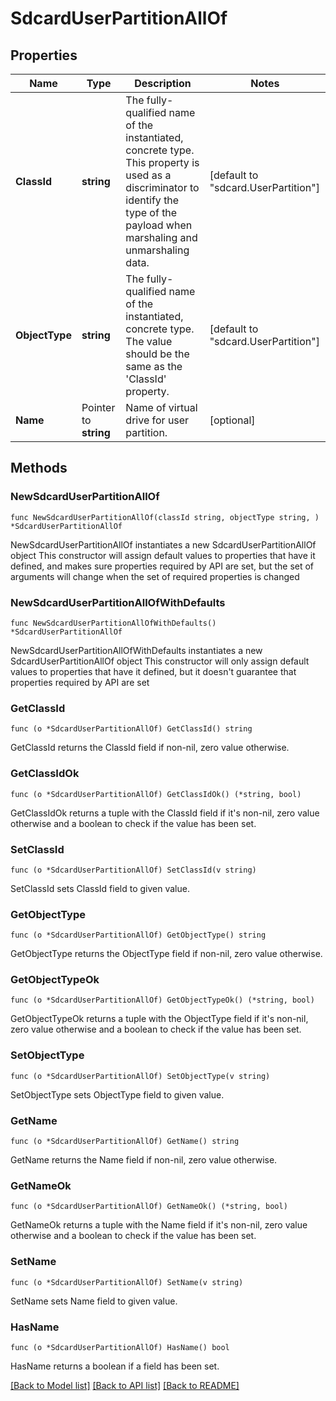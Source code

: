 # SdcardUserPartitionAllOf

## Properties

Name | Type | Description | Notes
------------ | ------------- | ------------- | -------------
**ClassId** | **string** | The fully-qualified name of the instantiated, concrete type. This property is used as a discriminator to identify the type of the payload when marshaling and unmarshaling data. | [default to "sdcard.UserPartition"]
**ObjectType** | **string** | The fully-qualified name of the instantiated, concrete type. The value should be the same as the &#39;ClassId&#39; property. | [default to "sdcard.UserPartition"]
**Name** | Pointer to **string** | Name of virtual drive for user partition. | [optional] 

## Methods

### NewSdcardUserPartitionAllOf

`func NewSdcardUserPartitionAllOf(classId string, objectType string, ) *SdcardUserPartitionAllOf`

NewSdcardUserPartitionAllOf instantiates a new SdcardUserPartitionAllOf object
This constructor will assign default values to properties that have it defined,
and makes sure properties required by API are set, but the set of arguments
will change when the set of required properties is changed

### NewSdcardUserPartitionAllOfWithDefaults

`func NewSdcardUserPartitionAllOfWithDefaults() *SdcardUserPartitionAllOf`

NewSdcardUserPartitionAllOfWithDefaults instantiates a new SdcardUserPartitionAllOf object
This constructor will only assign default values to properties that have it defined,
but it doesn't guarantee that properties required by API are set

### GetClassId

`func (o *SdcardUserPartitionAllOf) GetClassId() string`

GetClassId returns the ClassId field if non-nil, zero value otherwise.

### GetClassIdOk

`func (o *SdcardUserPartitionAllOf) GetClassIdOk() (*string, bool)`

GetClassIdOk returns a tuple with the ClassId field if it's non-nil, zero value otherwise
and a boolean to check if the value has been set.

### SetClassId

`func (o *SdcardUserPartitionAllOf) SetClassId(v string)`

SetClassId sets ClassId field to given value.


### GetObjectType

`func (o *SdcardUserPartitionAllOf) GetObjectType() string`

GetObjectType returns the ObjectType field if non-nil, zero value otherwise.

### GetObjectTypeOk

`func (o *SdcardUserPartitionAllOf) GetObjectTypeOk() (*string, bool)`

GetObjectTypeOk returns a tuple with the ObjectType field if it's non-nil, zero value otherwise
and a boolean to check if the value has been set.

### SetObjectType

`func (o *SdcardUserPartitionAllOf) SetObjectType(v string)`

SetObjectType sets ObjectType field to given value.


### GetName

`func (o *SdcardUserPartitionAllOf) GetName() string`

GetName returns the Name field if non-nil, zero value otherwise.

### GetNameOk

`func (o *SdcardUserPartitionAllOf) GetNameOk() (*string, bool)`

GetNameOk returns a tuple with the Name field if it's non-nil, zero value otherwise
and a boolean to check if the value has been set.

### SetName

`func (o *SdcardUserPartitionAllOf) SetName(v string)`

SetName sets Name field to given value.

### HasName

`func (o *SdcardUserPartitionAllOf) HasName() bool`

HasName returns a boolean if a field has been set.


[[Back to Model list]](../README.md#documentation-for-models) [[Back to API list]](../README.md#documentation-for-api-endpoints) [[Back to README]](../README.md)


